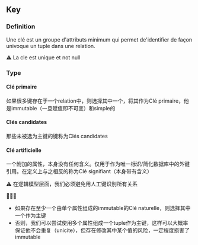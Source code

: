 ## Key

### Definition
Une clé est un groupe d'attributs minimum qui permet de'identifier de façon univoque un tuple dans une relation.

⚠️ La cle est unique et not null

### Type

#### Clé primaire
如果很多键存在于一个relation中，则选择其中一个，将其作为Clé primaire，他是immutable（一旦赋值即不可变）和simple的
#### Clés candidates
那些未被选为主键的键称为Clés candidates

#### Clé artificielle
一个附加的属性，本身没有任何含义。仅用于作为唯一标识/简化数据库中的外键引用。在定义上与之相反的称为Clé signifiant（本身带有含义）

⚠️ 在逻辑模型层面，我们必须避免用​​人工键识别所有关系

🌟🌟🌟
* 如果存在至少一个由单个属性组成的immutable的Clé naturelle，则选择其中一个作为主键
* 否则，我们可以尝试使用多个属性组成一个tuple作为主键，这样可以大概率保证他不会重复（unicite），但存在修改其中某个值的风险，一定程度损害了immutable

#### 




